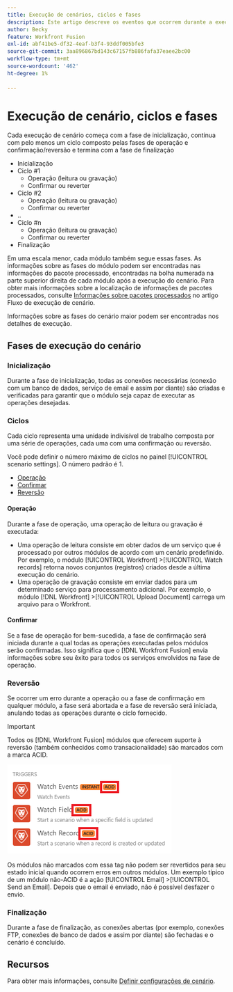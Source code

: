 ```yaml
---
title: Execução de cenários, ciclos e fases
description: Este artigo descreve os eventos que ocorrem durante a execução de um cenário  [!DNL Adobe Workfront Fusion] , como inicialização, operações, confirmações e reversões.
author: Becky
feature: Workfront Fusion
exl-id: abf41be5-df32-4eaf-b3f4-93ddf005bfe3
source-git-commit: 3aa896867bd143c67157fb886fafa37eaee2bc00
workflow-type: tm+mt
source-wordcount: '462'
ht-degree: 1%

---
```


# Execução de cenário, ciclos e fases

Cada execução de cenário começa com a fase de inicialização, continua com pelo menos um ciclo composto pelas fases de operação e confirmação/reversão e termina com a fase de finalização

* Inicialização
* Ciclo #1
   * Operação (leitura ou gravação)
   * Confirmar ou reverter
* Ciclo #2
   * Operação (leitura ou gravação)
   * Confirmar ou reverter
* ..
* Ciclo #n
   * Operação (leitura ou gravação)
   * Confirmar ou reverter
* Finalização

Em uma escala menor, cada módulo também segue essas fases. As informações sobre as fases do módulo podem ser encontradas nas informações do pacote processado, encontradas na bolha numerada na parte superior direita de cada módulo após a execução do cenário. Para obter mais informações sobre a localização de informações de pacotes processados, consulte [Informações sobre pacotes processados](/help/workfront-fusion/references/scenarios/scenario-execution-flow.md#information-about-processed-bundles) no artigo Fluxo de execução de cenário.

Informações sobre as fases do cenário maior podem ser encontradas nos detalhes de execução.

## Fases de execução do cenário

### Inicialização

Durante a fase de inicialização, todas as conexões necessárias (conexão com um banco de dados, serviço de email e assim por diante) são criadas e verificadas para garantir que o módulo seja capaz de executar as operações desejadas.

### Ciclos

Cada ciclo representa uma unidade indivisível de trabalho composta por uma série de operações, cada uma com uma confirmação ou reversão.

Você pode definir o número máximo de ciclos no painel [!UICONTROL scenario settings]. O número padrão é 1.

* [Operação](#operation)
* [Confirmar](#commit)
* [Reversão](#rollback)

#### Operação

Durante a fase de operação, uma operação de leitura ou gravação é executada:

* Uma operação de leitura consiste em obter dados de um serviço que é processado por outros módulos de acordo com um cenário predefinido. Por exemplo, o módulo [!UICONTROL Workfront] >[!UICONTROL Watch records] retorna novos conjuntos (registros) criados desde a última execução do cenário.
* Uma operação de gravação consiste em enviar dados para um determinado serviço para processamento adicional. Por exemplo, o módulo [!DNL Workfront] >[!UICONTROL Upload Document] carrega um arquivo para o Workfront.

#### Confirmar

Se a fase de operação for bem-sucedida, a fase de confirmação será iniciada durante a qual todas as operações executadas pelos módulos serão confirmadas. Isso significa que o [!DNL Workfront Fusion] envia informações sobre seu êxito para todos os serviços envolvidos na fase de operação.

### Reversão

Se ocorrer um erro durante a operação ou a fase de confirmação em qualquer módulo, a fase será abortada e a fase de reversão será iniciada, anulando todas as operações durante o ciclo fornecido.

>[!IMPORTANT]
>
>Todos os [!DNL Workfront Fusion] módulos que oferecem suporte à reversão (também conhecidos como transacionalidade) são marcados com a marca ACID.
>
>![Módulos Acid](assets/acid-modules.png)
>
>Os módulos não marcados com essa tag não podem ser revertidos para seu estado inicial quando ocorrem erros em outros módulos. Um exemplo típico de um módulo não-ACID é a ação [!UICONTROL Email] >[!UICONTROL Send an Email]. Depois que o email é enviado, não é possível desfazer o envio.

### Finalização

Durante a fase de finalização, as conexões abertas (por exemplo, conexões FTP, conexões de banco de dados e assim por diante) são fechadas e o cenário é concluído.

## Recursos

Para obter mais informações, consulte [Definir configurações de cenário](/help/workfront-fusion/create-scenarios/config-scenarios-settings/configure-scenario-settings.md).
